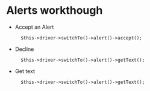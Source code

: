 # Alerts workthough

* Accept an Alert

        $this->driver->switchTo()->alert()->accept();

* Decline

        $this->driver->switchTo()->alert()->getText();

* Get text

        $this->driver->switchTo()->alert()->getText();
